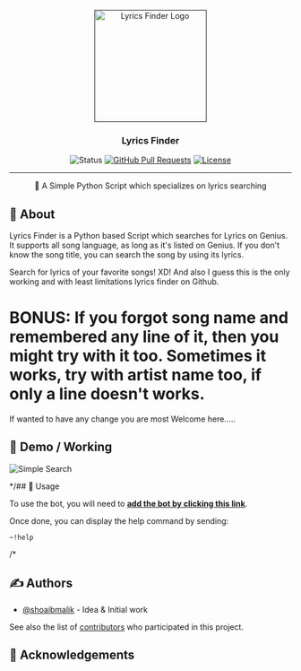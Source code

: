 <p align="center">
  <a href="" rel="noopener">
 <img width=200px height=200px src="https://encrypted-tbn0.gstatic.com/images?q=tbn:ANd9GcTPkz1pxKE8-hwaHhoBUkhKSwaj5XwuLQkiFw&usqp=CAU" alt="Lyrics Finder Logo"></a>
</p>

<h3 align="center">Lyrics Finder</h3>

<div align="center">

  ![Status](https://img.shields.io/badge/status-active-success.svg)
  [![GitHub Pull Requests](https://img.shields.io/github/issues-pr/angeloanan/lyrics-finder.svg)](https://github.com/itzshoaibmalik/Lyrics-Finder/pulls)
  [![License](https://img.shields.io/github/license/itzshoaibmalik/Lyrics-Finder)](/LICENSE)

</div>

---

<p align="center"> 🤖 A Simple Python Script which specializes on lyrics searching
    <br> 
</p>

## 🧐 About <a name = "about"></a>
Lyrics Finder is a Python based Script which searches for Lyrics on Genius. It supports all song language, as long as it's listed on Genius. If you don't know the song title, you can search the song by using its lyrics.

Search for lyrics of your favorite songs! XD!
And also I guess this is the only working and with least limitations lyrics finder on Github.

# BONUS: If you forgot song name and remembered any line of it, then you might try with it too. Sometimes it works, try with artist name too, if only a line doesn't works.

If wanted to have any change you are most Welcome here.....

## 🎥 Demo / Working <a name = "demo"></a>
![Simple Search](https://encrypted-tbn0.gstatic.com/images?q=tbn:ANd9GcQbd3hMGkvp42yvuDCYJ-DyOZdLORIyq6pjCA&usqp=CAU)




*/## 🎈 Usage <a name = "usage"></a>

To use the bot, you will need to [**add the bot by clicking this link**](https://discord.com/oauth2/authorize?client_id=559265456008200222&permissions=314432&scope=bot).

Once done, you can display the help command by sending:
```
~!help
```
/*


## ✍️ Authors <a name = "authors"></a>
+ [@shoaibmalik](https://github.com/itzshoaibmalik) - Idea & Initial work

See also the list of [contributors](https://github.com/angeloanan/lyrics-finder/contributors) who participated in this project.

## 🎉 Acknowledgements <a name = "acknowledgement"></a>
